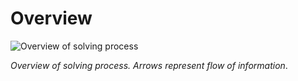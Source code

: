 # Overview



![Overview of solving process](https://i.imgur.com/fMG8kMO.png)

*Overview of solving process. Arrows represent flow of information*.

